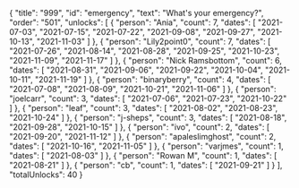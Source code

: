 {
  "title": "999",
  "id": "emergency",
  "text": "What's your emergency?",
  "order": "501",
  "unlocks": [
    {
      "person": "Ania",
      "count": 7,
      "dates": [
        "2021-07-03",
        "2021-07-15",
        "2021-07-22",
        "2021-09-08",
        "2021-09-27",
        "2021-10-13",
        "2021-11-03"
      ]
    },
    {
      "person": "Lily2point0",
      "count": 7,
      "dates": [
        "2021-07-26",
        "2021-08-14",
        "2021-08-28",
        "2021-09-25",
        "2021-10-23",
        "2021-11-09",
        "2021-11-17"
      ]
    },
    {
      "person": "Nick Ramsbottom",
      "count": 6,
      "dates": [
        "2021-08-31",
        "2021-09-06",
        "2021-09-22",
        "2021-10-04",
        "2021-10-11",
        "2021-11-19"
      ]
    },
    {
      "person": "binaryberry",
      "count": 4,
      "dates": [
        "2021-07-08",
        "2021-08-09",
        "2021-10-21",
        "2021-11-06"
      ]
    },
    {
      "person": "joelcarr",
      "count": 3,
      "dates": [
        "2021-07-06",
        "2021-07-23",
        "2021-10-22"
      ]
    },
    {
      "person": "leaf",
      "count": 3,
      "dates": [
        "2021-08-02",
        "2021-08-23",
        "2021-10-24"
      ]
    },
    {
      "person": "j-sheps",
      "count": 3,
      "dates": [
        "2021-08-18",
        "2021-09-28",
        "2021-10-15"
      ]
    },
    {
      "person": "ivo",
      "count": 2,
      "dates": [
        "2021-09-20",
        "2021-11-12"
      ]
    },
    {
      "person": "apaleslimghost",
      "count": 2,
      "dates": [
        "2021-10-16",
        "2021-11-05"
      ]
    },
    {
      "person": "varjmes",
      "count": 1,
      "dates": [
        "2021-08-03"
      ]
    },
    {
      "person": "Rowan M",
      "count": 1,
      "dates": [
        "2021-08-21"
      ]
    },
    {
      "person": "cb",
      "count": 1,
      "dates": [
        "2021-09-21"
      ]
    }
  ],
  "totalUnlocks": 40
}